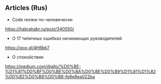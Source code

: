 ## Articles (Rus)
  
- Code review по-человечески
  
https://habrahabr.ru/post/340550/

- О 17 типичных ошибках начинающих руководителей

https://goo.gl/4H6bk7

- О спокойствии

https://medium.com/@allo/%D0%BE-%D1%81%D0%BF%D0%BE%D0%BA%D0%BE%D0%B9%D1%81%D1%82%D0%B2%D0%B8%D0%B8-fe8e8ea022ba
